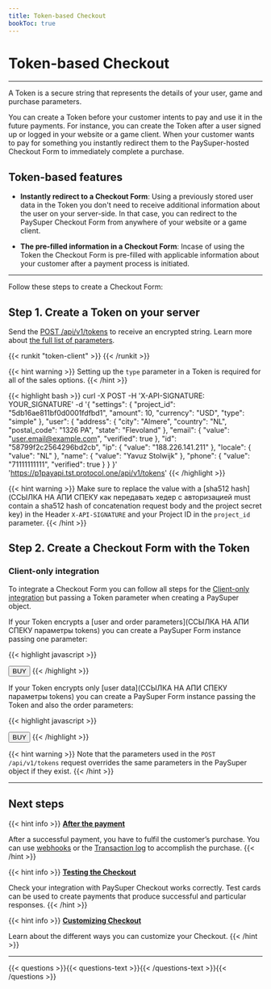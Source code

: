 ```yaml
---
title: Token-based Checkout
bookToc: true
---
```


# Token-based Checkout
***

A Token is a secure string that represents the details of your user, game and purchase parameters. 

You can create a Token before your customer intents to pay and use it in the future payments. For instance, you can create the Token after a user signed up or logged in your website or a game client. When your customer wants to pay for something you instantly redirect them to the PaySuper-hosted Checkout Form to immediately complete a purchase.

## Token-based features

* **Instantly redirect to a Checkout Form**: Using a previously stored user data in the Token you don't need to receive additional information about the user on your server-side. In that case, you can redirect to the PaySuper Checkout Form from anywhere of your website or a game client.

* **The pre-filled information in a Checkout Form**: Incase of using the Token the Checkout Form is pre-filled with applicable information about your customer after a payment process is initiated.

***

Follow these steps to create a Checkout Form:

## **Step 1.** Create a Token on your server

Send the [POST /api/v1/tokens](ССЫЛКА) to receive an encrypted string. Learn more about [the full list of parameters](ССЫЛКА).

{{< runkit "token-client" >}}
{{< /runkit >}}

{{< hint warning >}}
Setting up the `type` parameter in a Token is required for all of the sales options.
{{< /hint >}}

{{< highlight bash >}}
curl -X POST -H 'X-API-SIGNATURE: YOUR_SIGNATURE' -d '{
 "settings": {
    "project_id": "5db16ae811bf0d0001fdfbd1",
    "amount": 10,
    "currency": "USD",
    "type": "simple"
 },
 "user": {
    "address": {
       "city": "Almere",
       "country": "NL",
       "postal_code": "1326 PA",
       "state": "Flevoland"
    },
    "email": {
       "value": "user.email@example.com",
       "verified": true
    },
    "id": "58799f2c2564296bd2cb",
    "ip": {
       "value": "188.226.141.211"
    },
    "locale": {
       "value": "NL"
    },
    "name": {
       "value": "Yavuz Stolwijk"
    },
    "phone": {
       "value": "71111111111",
       "verified": true
    }
 }
}' 'https://p1payapi.tst.protocol.one/api/v1/tokens'
{{< /highlight >}}

{{< hint warning >}}
Make sure to replace the value with a [sha512 hash](ССЫЛКА НА АПИ СПЕКУ как передавать хедер с авторизацией must contain a sha512 hash of concatenation request body and the project secret key) in the Header `X-API-SIGNATURE` and your Project ID in the `project_id` parameter.
{{< /hint >}}

## **Step 2.** Create a Checkout Form with the Token

### **Client-only integration**

To integrate a Checkout Form you can follow all steps for the [Client-only integration](/docs/payments/sdk-integration/) but passing a Token parameter when creating a PaySuper object.

If your Token encrypts a [user and order parameters](ССЫЛКА НА АПИ СПЕКУ параметры tokens) you can create a PaySuper Form instance passing one parameter:

{{< highlight javascript >}}
<script src="https://cdn.pay.super.com/paysdk/latest/paysuper.js"></script>

<script>
function buyItems() {
    const paySuper = new PaySuper({
        token: '5cd5620f06ae110001509185'
    });

    paySuper.renderModal();
}
</script>

<button onclick="buyItems()">BUY</button>
{{< /highlight >}}

If your Token encrypts only [user data](ССЫЛКА НА АПИ СПЕКУ параметры tokens) you can create a PaySuper Form instance passing the Token and also the order parameters:

{{< highlight javascript >}}
<script src="https://cdn.pay.super.com/paysdk/latest/paysuper.js"></script>

<script>
function buyItems() {
    const paySuper = new PaySuper({
        token: '5cd5620f06ae110001509185'
        project: '5cd5624a06ae110001509186',
        amount: 10,
        currency: 'USD'
    });

    paySuper.renderModal();
}
</script>

<button onclick="buyItems()">BUY</button>
{{< /highlight >}}

{{< hint warning >}}
Note that the parameters used in the `POST /api/v1/tokens` request overrides the same parameters in the PaySuper object if they exist.
{{< /hint >}}

***

## Next steps

{{< hint info >}}
[**After the payment**](/docs/payments/live/)

After a successful payment, you have to fulfil the customer’s purchase. You can use [webhooks](ССЫЛКА) or the [Transaction log](ССЫЛКА) to accomplish the purchase.
{{< /hint >}}

{{< hint info >}}
[**Testing the Checkout**](/docs/payments/testing/)

Check your integration with PaySuper Checkout works correctly. Test cards can be used to create payments that produce successful and particular responses.
{{< /hint >}}

{{< hint info >}}
[**Customizing Checkout**](/docs/payments/customization/)

Learn about the different ways you can customize your Checkout.
{{< /hint >}}

***

{{< questions >}}{{< questions-text >}}{{< /questions-text >}}{{< /questions >}}